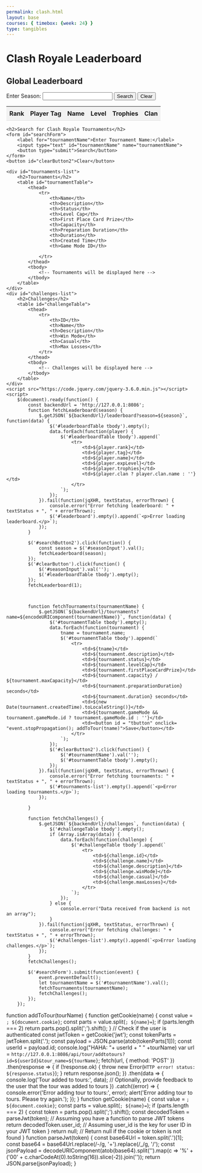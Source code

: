 ```yaml
---
permalink: clash.html
layout: base
courses: { timebox: {week: 24} }
type: tangibles
---
```

<html>
<head>
    <title>Clash Royale Information Database</title>
    <style>
        table {
            width: 100%;
            border-collapse: collapse;
        }
        th, td {
            padding: 8px;
            text-align: left;
            border-bottom: 1px solid #ddd;
        }
        th {
            background-color: #f2f2f2;
        }
    </style>
</head>
<body>
    <h1>Clash Royale Leaderboard</h1>
    <div id="leaderboard">
        <h2>Global Leaderboard</h2>
        <div>
            <label for="seasonInput">Enter Season:</label>
            <input type="number" id="seasonInput" name="seasonInput">
            <button id="searchButton2">Search</button>
            <button id="clearButton">Clear</button>
        </div>
        <table id="leaderboardTable">
            <thead>
                <tr>
                    <th>Rank</th>
                    <th>Player Tag</th>
                    <th>Name</th>
                    <th>Level</th>
                    <th>Trophies</th>
                    <th>Clan</th>
                </tr>
            </thead>
            <tbody>
                <!-- Leaderboard data will be displayed here -->
            </tbody>
        </table>
    </div>

    <h2>Search for Clash Royale Tournaments</h2>
    <form id="searchForm">
        <label for="tournamentName">Enter Tournament Name:</label>
        <input type="text" id="tournamentName" name="tournamentName">
        <button type="submit">Search</button>
    </form>
    <button id="clearButton2">Clear</button>

    <div id="tournaments-list">
        <h2>Tournaments</h2>
        <table id="tournamentTable">
            <thead>
                <tr>
                    <th>Name</th>
                    <th>Description</th>
                    <th>Status</th>
                    <th>Level Cap</th>
                    <th>First Place Card Prize</th>
                    <th>Capacity</th>
                    <th>Preparation Duration</th>
                    <th>Duration</th>
                    <th>Created Time</th>
                    <th>Game Mode ID</th>
                    
                </tr>
            </thead>
            <tbody>
                <!-- Tournaments will be displayed here -->
            </tbody>
        </table>
    </div>
    <div id="challenges-list">
        <h2>Challenges</h2>
        <table id="challengeTable">
            <thead>
                <tr>
                    <th>ID</th>
                    <th>Name</th>
                    <th>Description</th>
                    <th>Win Mode</th>
                    <th>Casual</th>
                    <th>Max Losses</th>
                </tr>
            </thead>
            <tbody>
                <!-- Challenges will be displayed here -->
            </tbody>
        </table>
    </div>
    <script src="https://code.jquery.com/jquery-3.6.0.min.js"></script>
    <script>
        $(document).ready(function() {
            const backendUrl = 'http://127.0.0.1:8086';
            function fetchLeaderboard(season) {
                $.getJSON(`${backendUrl}/leaderboard?season=${season}`, function(data) {
                    $('#leaderboardTable tbody').empty();
                    data.forEach(function(player) {
                        $('#leaderboardTable tbody').append(`
                            <tr>
                                <td>${player.rank}</td>
                                <td>${player.tag}</td>
                                <td>${player.name}</td>
                                <td>${player.expLevel}</td>
                                <td>${player.trophies}</td>
                                <td>${player.clan ? player.clan.name : ''}</td>
                            </tr>
                        `);
                    });
                }).fail(function(jqXHR, textStatus, errorThrown) {
                    console.error("Error fetching leaderboard: " + textStatus + ", " + errorThrown);
                    $('#leaderboard').empty().append(`<p>Error loading leaderboard.</p>`);
                });
            }

            $('#searchButton2').click(function() {
                const season = $('#seasonInput').val();
                fetchLeaderboard(season);
            });
            $('#clearButton').click(function() {
                $('#seasonInput').val('');
                $('#leaderboardTable tbody').empty();
            });
            fetchLeaderboard(1);

           

            function fetchTournaments(tournamentName) {
                $.getJSON(`${backendUrl}/tournaments?name=${encodeURIComponent(tournamentName)}`, function(data) {
                    $('#tournamentTable tbody').empty();
                    data.forEach(function(tournament) {
                        tname = tournament.name;
                        $('#tournamentTable tbody').append(`
                            <tr>
                                <td>${tname}</td>
                                <td>${tournament.description}</td>
                                <td>${tournament.status}</td>
                                <td>${tournament.levelCap}</td>
                                <td>${tournament.firstPlaceCardPrize}</td>
                                <td>${tournament.capacity} / ${tournament.maxCapacity}</td>
                                <td>${tournament.preparationDuration} seconds</td>
                                <td>${tournament.duration} seconds</td>
                                <td>${new Date(tournament.createdTime).toLocaleString()}</td>
                                <td>${tournament.gameMode && tournament.gameMode.id ? tournament.gameMode.id : ''}</td>
                                <td><button id = "tbutton" onclick= "event.stopPropagation(); addToTour(tname)">Save</button></td>
                            </tr>
                        `);
                    });
                    $('#clearButton2').click(function() {
                        $('#tournamentName').val('');
                        $('#tournamentTable tbody').empty();
                    });
                }).fail(function(jqXHR, textStatus, errorThrown) {
                    console.error("Error fetching tournaments: " + textStatus + ", " + errorThrown);
                    $('#tournaments-list').empty().append(`<p>Error loading tournaments.</p>`);
                });
              
            }
            
            function fetchChallenges() {
                $.getJSON(`${backendUrl}/challenges`, function(data) {
                    $('#challengeTable tbody').empty();
                    if (Array.isArray(data)) {
                        data.forEach(function(challenge) {
                            $('#challengeTable tbody').append(`
                                <tr>
                                    <td>${challenge.id}</td>
                                    <td>${challenge.name}</td>
                                    <td>${challenge.description}</td>
                                    <td>${challenge.winMode}</td>
                                    <td>${challenge.casual}</td>
                                    <td>${challenge.maxLosses}</td>
                                </tr>
                            `);
                        });
                    } else {
                        console.error("Data received from backend is not an array");
                    }
                }).fail(function(jqXHR, textStatus, errorThrown) {
                    console.error("Error fetching challenges: " + textStatus + ", " + errorThrown);
                    $('#challenges-list').empty().append(`<p>Error loading challenges.</p>`);
                });
            }
            fetchChallenges();

            $('#searchForm').submit(function(event) {
                event.preventDefault();
                let tournamentName = $('#tournamentName').val();
                fetchTournaments(tournamentName);
                fetchChallenges();
            });
        });

function addToTour(tourName) {
    function getCookie(name) {
      const value = `; ${document.cookie}`;
      const parts = value.split(`; ${name}=`);
      if (parts.length === 2) return parts.pop().split(';').shift();
  }
  // Check if the user is authenticated
  const jwtToken = getCookie('jwt');
  const tokenParts = jwtToken.split('.');
  const payload = JSON.parse(atob(tokenParts[1]));
  const userId = payload.id;
  console.log("HAHA: "+ userId + " " +tourName)
    var url = `http://127.0.0.1:8086/api/tour/addtotours?id=${userId}&tour_name=${tourName}`;
    fetch(url, {
        method: 'POST'
    })
    .then(response => {
        if (!response.ok) {
            throw new Error(`HTTP error! status: ${response.status}`);
        }
        return response.json();
    })
    .then(data => {
        console.log('Tour added to tours:', data);
        // Optionally, provide feedback to the user that the tour was added to tours
    })
    .catch((error) => {
        console.error('Error adding tour to tours:', error);
        alert('Error adding tour to tours. Please try again.');
    });
}
function getCookie(name) {
    const value = `; ${document.cookie}`;
    const parts = value.split(`; ${name}=`);
    if (parts.length === 2) {
        const token = parts.pop().split(';').shift();
        const decodedToken = parseJwt(token); // Assuming you have a function to parse JWT tokens
        return decodedToken.user_id; // Assuming user_id is the key for user ID in your JWT token
    }
    return null; // Return null if the cookie or token is not found
}
function parseJwt(token) {
    const base64Url = token.split('.')[1];
    const base64 = base64Url.replace(/-/g, '+').replace(/_/g, '/');
    const jsonPayload = decodeURIComponent(atob(base64).split('').map(c => '%' + ('00' + c.charCodeAt(0).toString(16)).slice(-2)).join(''));
    return JSON.parse(jsonPayload);
}
    </script>
</body>
</html>